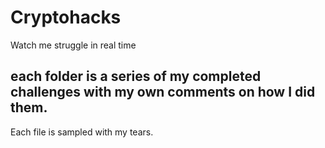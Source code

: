 # Cryptohacks
Watch me struggle in real time

## each folder is a series of my completed challenges with my own comments on how I did them. 
Each file is sampled with my tears. 
